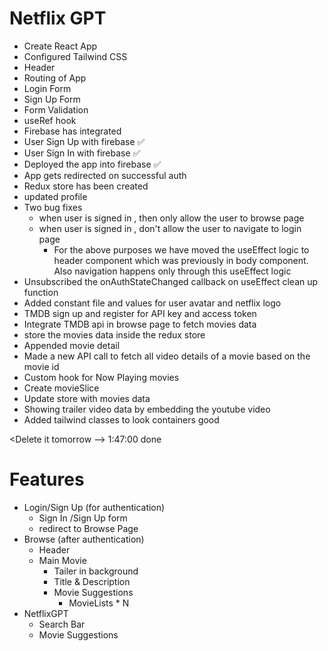 # Netflix GPT
 - Create React App
 - Configured Tailwind CSS
 - Header
 - Routing of App
 - Login Form
 - Sign Up Form
 - Form Validation
 - useRef hook
 - Firebase has integrated 
 - User Sign Up with firebase ✅
 - User Sign In with firebase ✅
 - Deployed the app into firebase ✅
 - App gets redirected on successful auth
 - Redux store has been created 
 - updated profile
 - Two bug fixes 
    - when user is signed in , then only allow the user to browse page
    - when user is signed in , don't allow the user to navigate to login page
        - For the above purposes we have moved the useEffect logic to header component which was previously in body component. Also navigation happens only through this useEffect logic
 - Unsubscribed the onAuthStateChanged callback on useEffect clean up function
 - Added constant file and values for user avatar and netflix logo 
 - TMDB sign up and register for API key and access token
 - Integrate TMDB api in browse page to fetch movies data
 - store the movies data inside the redux store
 - Appended movie detail
 - Made a new API call to fetch all video details of a movie based on the movie id
 - Custom hook for Now Playing movies 
 - Create movieSlice
 - Update store with movies data
 - Showing trailer video data by embedding the youtube video 
 - Added tailwind classes to look containers good

 <Delete it tomorrow --> 1:47:00 done


# Features
- Login/Sign Up (for authentication) 
    - Sign In /Sign Up form
    - redirect to Browse Page
- Browse (after authentication)
    - Header
    - Main Movie
        - Tailer in background
        - Title & Description
        - Movie Suggestions
            - MovieLists * N
- NetflixGPT
    - Search Bar
    - Movie Suggestions